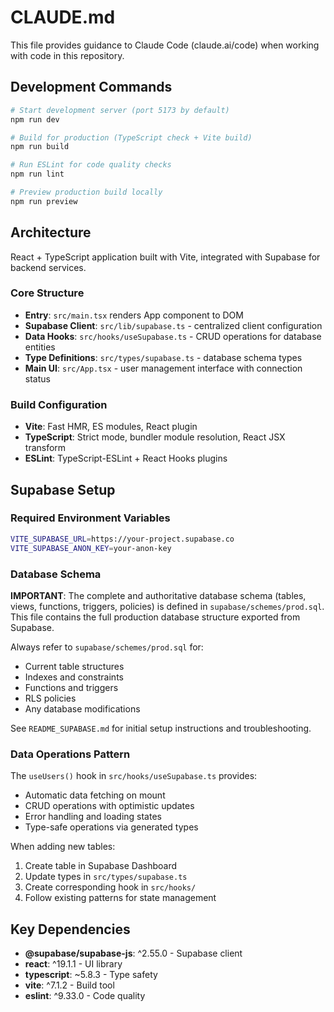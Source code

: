 # CLAUDE.md

This file provides guidance to Claude Code (claude.ai/code) when working with code in this repository.

## Development Commands

```bash
# Start development server (port 5173 by default)
npm run dev

# Build for production (TypeScript check + Vite build)
npm run build

# Run ESLint for code quality checks
npm run lint

# Preview production build locally
npm run preview
```

## Architecture

React + TypeScript application built with Vite, integrated with Supabase for backend services.

### Core Structure
- **Entry**: `src/main.tsx` renders App component to DOM
- **Supabase Client**: `src/lib/supabase.ts` - centralized client configuration
- **Data Hooks**: `src/hooks/useSupabase.ts` - CRUD operations for database entities
- **Type Definitions**: `src/types/supabase.ts` - database schema types
- **Main UI**: `src/App.tsx` - user management interface with connection status

### Build Configuration
- **Vite**: Fast HMR, ES modules, React plugin
- **TypeScript**: Strict mode, bundler module resolution, React JSX transform
- **ESLint**: TypeScript-ESLint + React Hooks plugins

## Supabase Setup

### Required Environment Variables
```bash
VITE_SUPABASE_URL=https://your-project.supabase.co
VITE_SUPABASE_ANON_KEY=your-anon-key
```

### Database Schema
**IMPORTANT**: The complete and authoritative database schema (tables, views, functions, triggers, policies) is defined in `supabase/schemes/prod.sql`. This file contains the full production database structure exported from Supabase.

Always refer to `supabase/schemes/prod.sql` for:
- Current table structures
- Indexes and constraints
- Functions and triggers
- RLS policies
- Any database modifications

See `README_SUPABASE.md` for initial setup instructions and troubleshooting.

### Data Operations Pattern
The `useUsers()` hook in `src/hooks/useSupabase.ts` provides:
- Automatic data fetching on mount
- CRUD operations with optimistic updates
- Error handling and loading states
- Type-safe operations via generated types

When adding new tables:
1. Create table in Supabase Dashboard
2. Update types in `src/types/supabase.ts`
3. Create corresponding hook in `src/hooks/`
4. Follow existing patterns for state management

## Key Dependencies

- **@supabase/supabase-js**: ^2.55.0 - Supabase client
- **react**: ^19.1.1 - UI library
- **typescript**: ~5.8.3 - Type safety
- **vite**: ^7.1.2 - Build tool
- **eslint**: ^9.33.0 - Code quality